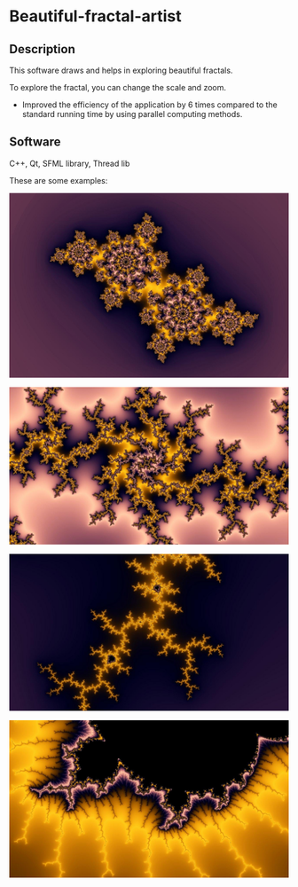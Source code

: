 # Beautiful-fractal-artist

## Description 

This software draws and helps in exploring beautiful fractals.

To explore the fractal, you can change the scale and zoom.

* Improved the efficiency of the application by 6 times compared to the standard running time by using parallel computing methods.

## Software

C++, Qt, SFML library, Thread lib

These are some examples:

![img1](https://github.com/gkarpeev/Beautiful-fractal-artist/blob/master/img1.jpg?raw=true)

![img2](https://github.com/gkarpeev/Beautiful-fractal-artist/blob/master/img2.jpg?raw=true)

![img3](https://github.com/gkarpeev/Beautiful-fractal-artist/blob/master/img3.jpg?raw=true)

![img4](https://github.com/gkarpeev/Beautiful-fractal-artist/blob/master/img4.jpg?raw=true)
